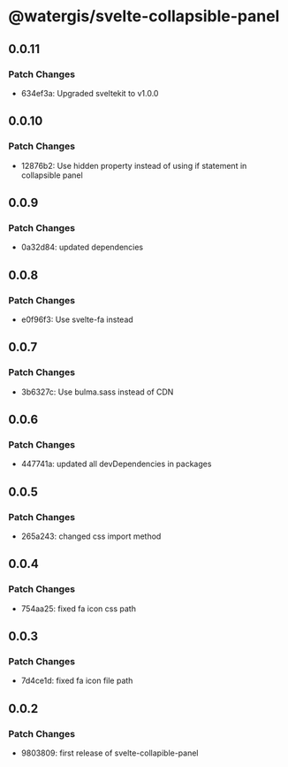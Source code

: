 # @watergis/svelte-collapsible-panel

## 0.0.11

### Patch Changes

- 634ef3a: Upgraded sveltekit to v1.0.0

## 0.0.10

### Patch Changes

- 12876b2: Use hidden property instead of using if statement in collapsible panel

## 0.0.9

### Patch Changes

- 0a32d84: updated dependencies

## 0.0.8

### Patch Changes

- e0f96f3: Use svelte-fa instead

## 0.0.7

### Patch Changes

- 3b6327c: Use bulma.sass instead of CDN

## 0.0.6

### Patch Changes

- 447741a: updated all devDependencies in packages

## 0.0.5

### Patch Changes

- 265a243: changed css import method

## 0.0.4

### Patch Changes

- 754aa25: fixed fa icon css path

## 0.0.3

### Patch Changes

- 7d4ce1d: fixed fa icon file path

## 0.0.2

### Patch Changes

- 9803809: first release of svelte-collapible-panel
